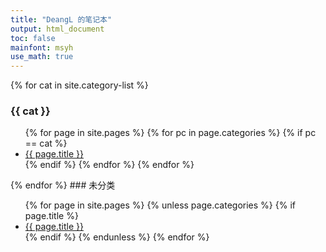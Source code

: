 ```yaml
---
title: "DeangL 的笔记本"
output: html_document
toc: false
mainfont: msyh
use_math: true
---
```

<meta http-equiv='Content-Type' content='text/html; charset=utf-8' />

{% for cat in site.category-list %}
### {{ cat }}
<ul>
  {% for page in site.pages %}
      {% for pc in page.categories %}
        {% if pc == cat %}
          <li><a href=".{{ page.url }}">{{ page.title }}</a></li>
        {% endif %}   <!-- cat-match-p -->
      {% endfor %}  <!-- page-category -->
  {% endfor %}  <!-- page -->
</ul>
{% endfor %}  <!-- cat -->
### 未分类
<ul>
	{% for page in site.pages %}
		{% unless page.categories %}
			{% if page.title %}
				<li><a href=".{{ page.url }}">{{ page.title }}</a></li>		
			{% endif %}
		{% endunless %}
	{% endfor %}
</ul>

